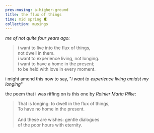 ```yaml
--- 
prev-musing: a-higher-ground
title: the flux of things
time: mid spring 🌒
collection: musings
---
```

<cite>me of not quite four years ago:</cite>
> i want to live into the flux of things,\
> not dwell in them. \
> i want to experience living, not longing. \
> i want to have a home in the present; \
> to be held with love in every moment. 

i might amend this now to say, "<i>i want to 
experience living amidst my longing</i>"

the poem that i was riffing on is 
this one by <cite>Rainier Maria Rilke</cite>:
> That is longing: to dwell in the flux of things,\
> To have no home in the present.\
> \
> And these are wishes: gentle dialogues\
> of the poor hours with eternity. 
